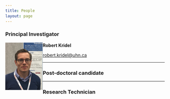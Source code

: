 ```yaml
---
title: People
layout: page
---
```


### Principal Investigator

<img align="left" src="/img/kridel.png" height="150">

**Robert Kridel**

<robert.kridel@uhn.ca>  




---

### Post-doctoral candidate

---

### Research Technician
